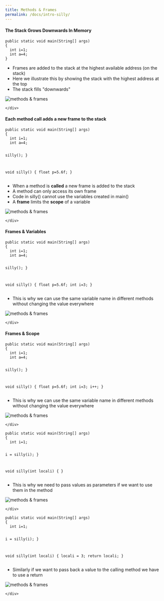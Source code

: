 ```yaml
---
title: Methods & Frames
permalink: /docs/intro-silly/
---
```


#### The Stack Grows Downwards In Memory
<div class="row">
    <div class="col-md-6">
            <pre><code class="language-java">public static void main(String[] args) 
{
  int i=1; 
  int a=4;
} 
</code></pre>
<ul>
<li>Frames are added to the stack at the highest available address (on the stack)</li>
<li>Here we illustrate this by showing the stack with the highest address at the top</li>
<li>The stack fills "downwards"</li>
</ul>
    </div>
    <div class="col-md-6">
<img src="/assets/img/stack-methods-1.png" alt="methods & frames">

    </div>
</div>



#### Each method call adds a new frame to the stack
<div class="row">
    <div class="col-md-6">
            <pre><code class="language-java">public static void main(String[] args) 
{
  int i=1; 
  int a=4;

  silly();
} 

void silly()
{
  float p=5.6f;
}
</code></pre>
<ul>
<li>When a method is <b>called</b> a new frame is added to the stack</li>
<li>A method can only access its own frame</li>
<li>Code in silly() cannot use the variables created in main()</li>
<li>A <b>frame</b> limits the <b>scope</b> of a variable</li>
</ul>
    </div>
    <div class="col-md-6">
<img src="/assets/img/stack-methods-2.png" alt="methods & frames">

    </div>
</div>


#### Frames & Variables
<div class="row">
    <div class="col-md-6">
            <pre><code class="language-java">public static void main(String[] args) 
{
  int i=1; 
  int a=4;

  silly();
} 

void silly()
{
  float p=5.6f;
  int i=3;
}
</code></pre>
<ul>
<li>This is why we can use the same variable name in different methods without changing the value everywhere
</li>
</ul>
    </div>
    <div class="col-md-6">
<img src="/assets/img/stack-methods-3.png" alt="methods & frames">

    </div>
</div>



#### Frames & Scope
<div class="row">
    <div class="col-md-6">
            <pre><code class="language-java">public static void main(String[] args) 
{
  int i=1; 
  int a=4;

  silly();
} 

void silly()
{
  float p=5.6f;
  int i=3;
  i++;
}
</code></pre>
<ul>
<li>This is why we can use the same variable name in different methods without changing the value everywhere
</li>
</ul>
    </div>
    <div class="col-md-6">
<img src="/assets/img/stack-methods-4.png" alt="methods & frames">

    </div>
</div>

<div class="row">
    <div class="col-md-6">
            <pre><code class="language-java">public static void main(String[] args) 
{
  int i=1; 

  i = silly(i);
} 

void silly(int locali)
{
}
</code></pre>
<ul>
<li>This is why we need to pass values as parameters if we want to use them in the method
</li>
</ul>
    </div>
    <div class="col-md-6">
<img src="/assets/img/stack-methods-5.png" alt="methods & frames">

    </div>
</div>


<div class="row">
    <div class="col-md-6">
            <pre><code class="language-java">public static void main(String[] args) 
{
  int i=1; 

  i = silly(i);
} 

void silly(int locali)
{
  locali = 3;
  return locali;
}
</code></pre>
<ul>
<li>Similarly if we want to pass back a value to the calling method we have to use a return 
</li>
</ul>
    </div>
    <div class="col-md-6">
<img src="/assets/img/stack-methods-7.png" alt="methods & frames">

    </div>
</div>


